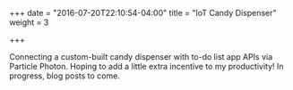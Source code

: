 +++
date = "2016-07-20T22:10:54-04:00"
title = "IoT Candy Dispenser"
weight = 3

+++

Connecting a custom-built candy dispenser with to-do list app APIs via Particle Photon. Hoping to add a little extra 
incentive to my productivity! In progress, blog posts to come.
